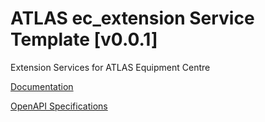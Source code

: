 # ATLAS ec_extension Service Template \[v0.0.1\]

Extension Services for ATLAS Equipment Centre

[Documentation](https://htmlpreview.github.io/?https://github.com/atlasH2020-templates/ec_extension/blob/v0.0.1/doc.html)

[OpenAPI Specifications](https://sensorsystems.iais.fraunhofer.de/doc/?url=https://raw.githubusercontent.com/atlasH2020-templates/ec_extension/v0.0.1/oas)  
